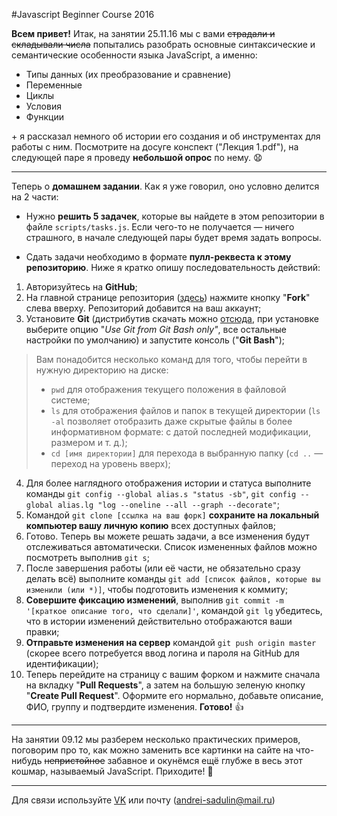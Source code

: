 #Javascript Beginner Course 2016

**Всем привет!**
Итак, на занятии 25.11.16 мы с вами ~~страдали и складывали числа~~ попытались разобрать основные синтаксические и семантические особенности языка JavaScript, а именно:

 - Типы данных (их преобразование и сравнение)
 - Переменные
 - Циклы
 - Условия
 - Функции

\+ я рассказал немного об истории его создания и об инструментах для работы с ним. Посмотрите на досуге конспект ("Лекция 1.pdf"), на следующей паре я проведу **небольшой опрос** по нему. :anguished:

----------

Теперь о **домашнем задании**.
Как я уже говорил, оно условно делится на 2 части:

 - Нужно **решить 5 задачек**, которые вы найдете в этом репозитории в файле `scripts/tasks.js`. Если чего-то не получается — ничего страшного, в начале следующей пары будет время задать вопросы.

 - Сдать задачи необходимо в формате **пулл-реквеста к этому репозиторию**. Ниже я кратко опишу последовательность действий:

 1. Авторизуйтесь на **GitHub**;
 2. На главной странице репозитория ([здесь](https://github.com/spanic/JavaScriptBeginnerCourse)) нажмите кнопку "**Fork**" слева вверху. Репозиторий добавится на ваш аккаунт;
 3. Установите **Git** (дистрибутив скачать можно [отсюда](https://git-scm.com/downloads), при установке выберите опцию "_Use Git from Git Bash only"_, все остальные настройки по умолчанию) и запустите консоль ("**Git Bash**"); 
> Вам понадобится несколько команд для того, чтобы перейти в нужную директорию на диске: 
> - `pwd` для отображения текущего положения в файловой системе; 
> - `ls` для отображения файлов и папок в текущей директории (`ls -al` позволяет отобразить даже скрытые файлы в более информативном формате: с датой последней модификации, размером и т. д.); 
> - `cd [имя директории]` для перехода в выбранную папку (`cd ..` — переход на уровень вверх); 

 4. Для более наглядного отображения истории и статуса выполните команды `git config --global alias.s "status -sb"`, `git config --global alias.lg "log --oneline --all --graph --decorate"`;
 5. Командой `git clone [ссылка на ваш форк]` **сохраните на локальный компьютер вашу личную копию** всех доступных файлов; 
 6. Готово. Теперь вы можете решать задачи, а все изменения будут отслеживаться автоматически. Список измененных файлов можно посмотреть выполнив `git s`;
 7. После завершения работы (или её части, не обязательно сразу делать всё) выполните команды `git add [список файлов, которые вы изменили (или *)]`, чтобы подготовить изменения к коммиту;
 8. **Совершите фиксацию изменений**, выполнив `git commit -m '[краткое описание того, что сделали]'`, командой `git lg` убедитесь, что в истории изменений действительно отображаются ваши правки;
 9. **Отправьте изменения на сервер** командой `git push origin master` (скорее всего потребуется ввод логина и пароля на GitHub для идентификации);
 10. Теперь перейдите на страницу с вашим форком и нажмите сначала на вкладку "**Pull Requests**", а затем на большую зеленую кнопку "**Create Pull Request**". Оформите его нормально, добавьте описание, ФИО, группу и подтвердите изменения. **Готово!** :thumbsup:

----------

На занятии 09.12 мы разберем несколько практических примеров, поговорим про то, как можно заменить все картинки на сайте на что-нибудь ~~непристойное~~ забавное и окунёмся ещё глубже в весь этот кошмар, называемый JavaScript. Приходите! :runner:

----------

Для связи используйте [VK](https://vk.com/sadulin) или почту (andrei-sadulin@mail.ru)